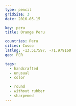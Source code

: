 ```yaml
---
type: pencil
gridSize: 3
date: 2016-05-15

key: peru
title: Orange Peru

countries: Peru
cities: Cusco
latlng: -13.517597, -71.979160
geo: PER

tags:
  - handcrafted
  - unusual
  - color

  - round
  - without rubber
  - sharpened
---
```

